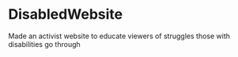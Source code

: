 # DisabledWebsite
Made an activist website to educate viewers of struggles those with disabilities go through
